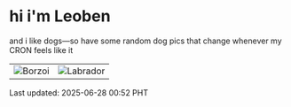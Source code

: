 # hi i'm Leoben

and i like dogs—so have some random dog pics that change whenever my CRON feels like it

|  |  |
|--------|----------|
| ![Borzoi](https://random-dog-vercel.vercel.app/api/random-borzoi?v=1751043153) | ![Labrador](https://random-dog-vercel.vercel.app/api/random-labrador?v=1751043153) |

Last updated: 2025-06-28 00:52 PHT
